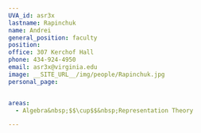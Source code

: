 ```yaml
---
UVA_id: asr3x
lastname: Rapinchuk
name: Andrei
general_position: faculty
position:
office: 307 Kerchof Hall
phone: 434-924-4950
email: asr3x@virginia.edu
image: __SITE_URL__/img/people/Rapinchuk.jpg
personal_page:


areas:
  - Algebra&nbsp;$$\cup$$&nbsp;Representation Theory

---
```

